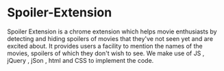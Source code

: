 # Spoiler-Extension

Spoiler Extension is a chrome extension which helps movie enthusiasts by detecting and hiding spoilers of movies that they've not seen yet and are excited about. 
It provides users a facility to mention the names of the movies, spoilers of which they don't wish to see.
We make use of JS , jQuery , jSon , html and CSS to implement the code.
